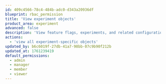```yaml
---
id: 409c4566-78c4-484b-adc0-d343a20936df
blueprint: rbac_permission
title: 'View experiment objects'
product_area: experiment
advanced: false
description: 'View feature flags, experiments, and related configuration'
actions:
  - 'view all experiment-specific objects'
updated_by: b6c6019f-27db-41a7-98bb-07c9b90f212b
updated_at: 1761239419
default_permissions:
  - admin
  - manager
  - member
  - viewer
---
```

